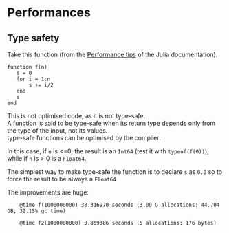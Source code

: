# Performances

## Type safety
Take this function (from the [Performance tips](http://docs.julialang.org/en/release-0.5/manual/performance-tips/) of the Julia documentation).

```
function f(n)
   s = 0
   for i = 1:n
       s += i/2
   end
   s
end
```

This is not optimised code, as it is not type-safe.  
A function is said to be type-safe when its return type depends only from the type of the input, not its values.  
type-safe functions can be optimised by the compiler.

In this case, if `n` is <=0, the result is an `Int64` (test it with `typeof(f(0))`), while if `n` is > 0 is a `Float64`.

The simplest way to make type-safe the function is to declare `s` as `0.0` so to force the result to be always a `Float64`

The improvements are huge: 

```
    @time f(1000000000) 38.316970 seconds (3.00 G allocations: 44.704 GB, 32.15% gc time)

    @time f2(1000000000) 0.869386 seconds (5 allocations: 176 bytes)
```




